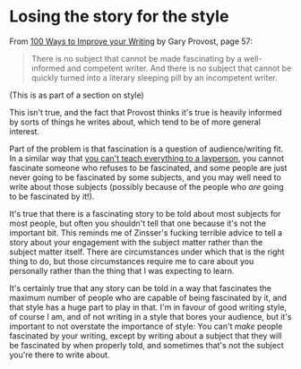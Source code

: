 # Losing the story for the style

From [100 Ways to Improve your Writing](https://amzn.to/2LYdFGs) by Gary Provost, page 57:

> There is no subject that cannot be made fascinating by a well-informed and competent writer. And there is no subject that cannot be quickly turned into a literary sleeping pill by an incompetent writer.

(This is as part of a section on style)

This isn't true, and the fact that Provost thinks it's true is heavily informed by sorts of things he writes about,
which tend to be of more general interest.

Part of the problem is that fascination is a question of audience/writing fit. In a similar way that [you can't teach everything to a layperson](https://notebook.drmaciver.com/posts/2020-03-08-08:53.html), you cannot fascinate someone who refuses to be fascinated,
and some people are just never going to be fascinated by some subjects, and you may well need to write about those subjects (possibly because of the people who *are* going to be fascinated by it!).

It's true that there is a fascinating story to be told about most subjects for most people, but often you shouldn't tell that one because it's not the important bit.
This reminds me of Zinsser's fucking terrible advice to tell a story about your engagement with the subject matter rather than the subject matter itself. There are circumstances under which that is the right thing to do, but those circumstances require me to care about you personally rather than the thing that I was expecting to learn.

It's certainly true that any story can be told in a way that fascinates the maximum number of people who are capable of being fascinated by it, and that style has a huge part to play in that.
I'm in favour of good writing style, of course I am, and of not writing in a style that bores your audience, but it's important to not overstate the importance of style: You can't *make* people fascinated by your writing, except by writing about a subject that they will be fascinated by when properly told, and sometimes that's not the subject you're there to write about.
